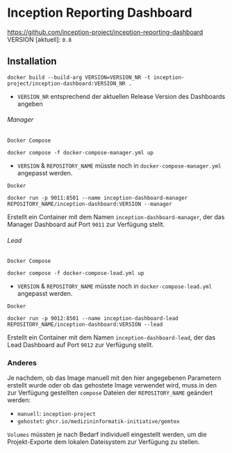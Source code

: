 # Inception Reporting Dashboard
https://github.com/inception-project/inception-reporting-dashboard  
VERSION [aktuell]: `0.8`

## Installation

```commandline
docker build --build-arg VERSION=VERSION_NR -t inception-project/inception-dashboard:VERSION_NR .
```
* `VERSION_NR` entsprechend der aktuellen Release Version des Dashboards angeben

###### Manager
``Docker Compose``
```commandline
docker compose -f docker-compose-manager.yml up
```
* `VERSION` & `REPOSITORY_NAME` müsste noch in `docker-compose-manager.yml` angepasst werden.

``Docker``
```commandline
docker run -p 9011:8501 --name inception-dashboard-manager REPOSITORY_NAME/inception-dashboard:VERSION --manager
```
Erstellt ein Container mit dem Namen ``inception-dashboard-manager``,
der das Manager Dashboard auf Port ``9011`` zur Verfügung stellt.

###### Lead
``Docker Compose``
```commandline
docker compose -f docker-compose-lead.yml up
```
* `VERSION` & `REPOSITORY_NAME` müsste noch in `docker-compose-lead.yml` angepasst werden.  

``Docker``
```commandline
docker run -p 9012:8501 --name inception-dashboard-lead REPOSITORY_NAME/inception-dashboard:VERSION --lead
```
Erstellt ein Container mit dem Namen ``inception-dashboard-lead``,
der das Lead Dashboard auf Port ``9012`` zur Verfügung stellt.

### Anderes

Je nachdem, ob das Image manuell mit den hier angegebenen Parametern erstellt wurde oder ob das gehostete Image verwendet wird,
muss in den zur Verfügung gestellten `compose` Dateien der `REPOSITORY_NAME` geändert werden:
* `manuell`: `inception-project`
* `gehostet`: `ghcr.io/medizininformatik-initiative/gemtex`

``Volumes`` müssten je nach Bedarf individuell eingestellt werden,
um die Projekt-Exporte dem lokalen Dateisystem zur Verfügung zu stellen.
